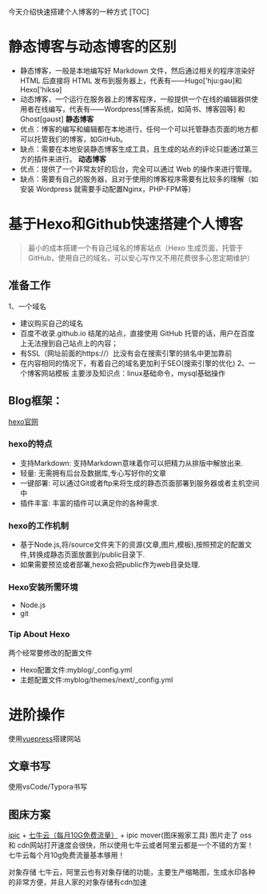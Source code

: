 今天介绍快速搭建个人博客的一种方式
[TOC]

# 静态博客与动态博客的区别
- 静态博客，一般是本地编写好 Markdown 文件，然后通过相关的程序渲染好 HTML 后直接将 HTML 发布到服务器上，代表有——Hugo['hju:ɡəʊ]和 Hexo['hiksə]
- 动态博客，一个运行在服务器上的博客程序，一般提供一个在线的编辑器供使用者在线编写，代表有——Wordpress[博客系统，如简书、博客园等] 和 Ghost[gəʊst] 
**静态博客**
- 优点：博客的编写和编辑都在本地进行，任何一个可以托管静态页面的地方都可以托管我们的博客，如GitHub。
- 缺点：需要在本地安装静态博客生成工具，且生成的站点的评论只能通过第三方的插件来进行。
**动态博客**
- 优点：提供了一个非常友好的后台，完全可以通过 Web 的操作来进行管理。
- 缺点：需要有自己的服务器，且对于使用的博客程序需要有比较多的理解（如安装 Wordpress 就需要手动配置Nginx，PHP-FPM等）

# 基于Hexo和Github快速搭建个人博客
> 最小的成本搭建一个有自己域名的博客站点（Hexo 生成页面，托管于 GitHub，使用自己的域名，可以安心写作又不用花费很多心思定期维护）

## 准备工作
1、一个域名
- 建议购买自己的域名
- 百度不收录.github.io 结尾的站点，直接使用 GitHub 托管的话，用户在百度上无法搜到自己站点上的内容；
- 有SSL（网址前面的https://）比没有会在搜索引擎的排名中更加靠前
- 在内容相同的情况下，有着自己的域名更加利于SEO(搜索引擎的优化)
2、一个博客网站模板
主要涉及知识点：linux基础命令，mysql基础操作

## Blog框架：
[hexo官网](https://hexo.io/) 
### hexo的特点
  - 支持Markdown: 支持Markdown意味着你可以把精力从排版中解放出来.
  - 轻量: 无需拥有后台及数据库,专心写好你的文章
  - 一键部署: 可以通过Git或者ftp来将生成的静态页面部署到服务器或者主机空间中
  - 插件丰富: 丰富的插件可以满足你的各种需求.

### hexo的工作机制
  - 基于Node.js,将/source文件夹下的资源(文章,图片,模板),按照预定的配置文件,转换成静态页面放置到/public目录下.
  - 如果需要预览或者部署,hexo会把public作为web目录处理.

### Hexo安装所需环境
- Node.js
- git

### Tip About Hexo
两个经常要修改的配置文件
- Hexo配置文件:myblog/_config.yml
- 主题配置文件:myblog/themes/next/_config.yml



# 进阶操作
使用[vuepress](http://caibaojian.com/vuepress/guide/)搭建网站
## 文章书写
使用vsCode/Typora书写
## 图床方案
[ipic](https://toolinbox.net/iPic/) + [七牛云（每月10G免费流量）](https://portal.qiniu.com/signup)  + ipic mover(图床搬家工具)
图片走了 oss 和 cdn网站打开速度会很快，所以使用七牛云或者阿里云都是一个不错的方案！七牛云每个月10g免费流量基本够用！

对象存储
七牛云，阿里云也有对象存储的功能，主要生产缩略图，生成水印各种的非常方便，并且人家的对象存储有cdn加速